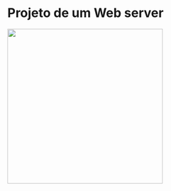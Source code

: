 <h1>Projeto de um Web server</h1>
<img height=350 src="https://img.icons8.com/?size=100&id=hsPbhkOH4FMe&format=png&color=000000">
